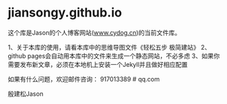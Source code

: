 # jiansongy.github.io

这个库是Jason的个人博客网站(www.cydog.cn)的当前文件库。

1、关于本库的使用，请看本库中的思维导图文件《轻松五步 极简建站》
2、github pages会自动用本库中的文件来生成一个静态网站，不必多虑
3、如果你需要发布新文章，必须在本地机上安装一个Jekyll并且做好相应配置

如果有什么问题，欢迎邮件咨询：
917013389 # qq.com

殷建松Jason
